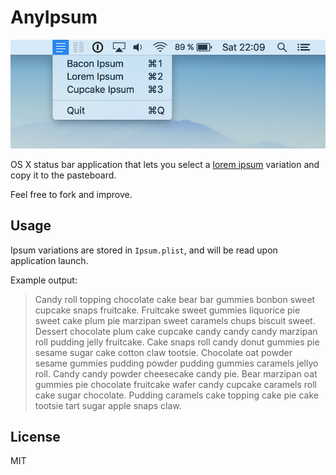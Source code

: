 # AnyIpsum

![Screenshot of AnyIpsum in action](screenshot.png)

OS X status bar application that lets you select a
[lorem ipsum](https://en.wikipedia.org/wiki/Lorem_ipsum) variation and copy it
to the pasteboard.

Feel free to fork and improve.

## Usage

Ipsum variations are stored in `Ipsum.plist`, and will be read upon application
launch.

Example output:

> Candy roll topping chocolate cake bear bar gummies bonbon sweet cupcake snaps
fruitcake. Fruitcake sweet gummies liquorice pie sweet cake plum pie marzipan
sweet caramels chups biscuit sweet. Dessert chocolate plum cake cupcake candy
candy candy marzipan roll pudding jelly fruitcake. Cake snaps roll candy donut
gummies pie sesame sugar cake cotton claw tootsie. Chocolate oat powder sesame
gummies pudding powder pudding gummies caramels jellyo roll. Candy candy powder
cheesecake candy pie. Bear marzipan oat gummies pie chocolate fruitcake wafer
candy cupcake caramels roll cake sugar chocolate. Pudding caramels cake topping
cake pie cake tootsie tart sugar apple snaps claw.

## License

MIT
